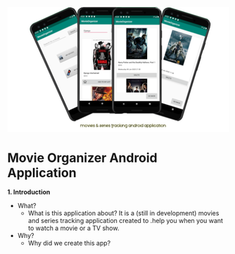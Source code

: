 ![Cover](/images/cover.png)

# Movie Organizer Android Application

**1. Introduction**
  - What?
    - What is this application about? It is a (still in development) movies and series tracking application created to .help you when you want to watch a movie or a TV show.
  - Why?
    - Why did we create this app?
